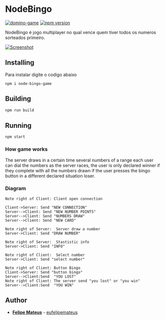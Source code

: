 # NodeBingo

[![domino-game](https://snyk.io/advisor/npm-package/bingo-game/badge.svg)](https://snyk.io/advisor/npm-package/bingo-game)  [![npm version](https://badge.fury.io/js/bingo-game.svg)](https://badge.fury.io/js/bingo-game)

NodeBingo é jogo multiplayer no qual vence quem tiver todos os numeros sorteados primeiro.

[![Screenshot](https://felipemateus.com/wp-content/uploads/2019/09/2019-09-18.png "screenshot")](https://felipemateus.com/wp-content/uploads/2019/09/2019-09-18.png "screenshot")

## Installing

Para instalar digite o codigo abaixo

```
npm i node-bingo-game
```

## Building

```bash
npm run build 
```


## Running

```
npm start
```

### How game works

The server draws in a certain time several numbers of a range each user can dial the numbers as the server races, the user is only declared winner if they complete with all the numbers drawn if the user presses the bingo button in a different declared situation loser.


### Diagram
                    
```seq
Note right of Client: Client open connection

Client->Server: Send "NEW CONNECTION"
Server-->Client: Send "NEW NUMBER POINTS"
Server-->Client: Send "NUMBERS DRAW"
Server-->Client: Send "NEW CARD"

Note right of Server:  Server draw a number
Server->Client: Send "DRAW NUMBER"

Note right of Server:  Stastistic info
Server->Client: Send "INFO"

Note right of Client:  Select number
Server->Client: Send "select number"

Note right of Client: Button Bingo
Client->Server: Send "button bingo"
Server-->Client:Send  "YOU LOST"
Note right of Client: The server send "you lost" or "you win"
Server-->Client:Send  "YOU WIN"
```


## Author

* **[Felipe Mateus](https://eufelipemateus.com)** - [eufelipemateus](https://github.com/eufelipemateus)

